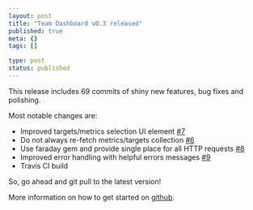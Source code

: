 ```yaml
---
layout: post
title: "Team Dashboard v0.3 released"
published: true
meta: {}
tags: []

type: post
status: published
---
```


This release includes 69 commits of shiny new features, bug fixes and polishing.

Most notable changes are:

* Improved targets/metrics selection UI element [#7](https://github.com/fdietz/team_dashboard/issues/7)
* Do not always re-fetch metrics/targets collection [#6](https://github.com/fdietz/team_dashboard/issues/6)
* Use faraday gem and provide single place for all HTTP requests [#8](https://github.com/fdietz/team_dashboard/issues/8)
* Improved error handling with helpful errors messages [#9](https://github.com/fdietz/team_dashboard/issues/9)
* Travis CI build

So, go ahead and git pull to the latest version!

More information on how to get started on [github](https://github.com/fdietz/team_dashboard).
